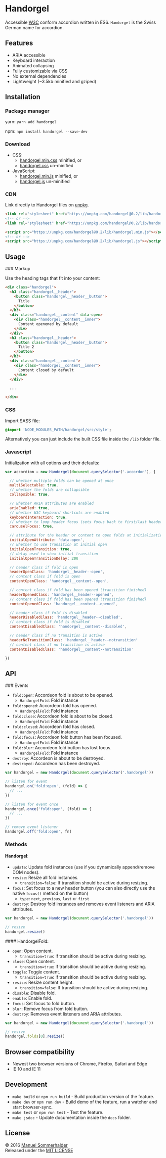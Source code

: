# Handorgel

Accessible [W3C](https://www.w3.org/TR/wai-aria-practices/#accordion) conform accordion written in ES6. `Handorgel` is the Swiss German name for accordion.

## Features

* ARIA accessible
* Keyboard interaction
* Animated collapsing
* Fully customizable via CSS
* No external dependencies
* Lightweight (~3.5kb minified and gziped)

## Installation

### Package manager

yarn: `yarn add handorgel`

npm: `npm install handorgel --save-dev`

### Download

* CSS:
  - [handorgel.min.css](https://unpkg.com/handorgel@0.2/lib/handorgel.min.css) minified, or
  - [handorgel.css](https://unpkg.com/handorgel@0.2/lib/handorgel.css) un-minified
* JavaScript:
  - [handorgel.min.js](https://unpkg.com/handorgel@0.2/lib/handorgel.min.js) minified, or
  - [handorgel.js](https://unpkg.com/handorgel@0.2/lib/handorgel.js) un-minified

### CDN

Link directly to Handorgel files on [unpkg](https://unpkg.com).

``` html
<link rel="stylesheet" href="https://unpkg.com/handorgel@0.2/lib/handorgel.min.css">
<!-- or -->
<link rel="stylesheet" href="https://unpkg.com/handorgel@0.2/lib/handorgel.css">
```

``` html
<script src="https://unpkg.com/handorgel@0.2/lib/handorgel.min.js"></script>
<!-- or -->
<script src="https://unpkg.com/handorgel@0.2/lib/handorgel.js"></script>
```

## Usage

### Markup

Use the heading tags that fit into your content:

```html
<div class="handorgel">
  <h3 class="handorgel__header">
    <button class="handorgel__header__button">
      Title
    </button>
  </h3>
  <div class="handorgel__content" data-open>
    <div class="handorgel__content__inner">
      Content openened by default
    </div>
  </div>
  <h3 class="handorgel__header">
    <button class="handorgel__header__button">
      Title 2
    </button>
  </h3>
  <div class="handorgel__content">
    <div class="handorgel__content__inner">
      Content closed by default
    </div>
  </div>

  ...

</div>
```

### CSS

Import SASS file:

```sass
@import 'NODE_MODULES_PATH/handorgel/src/style';
```

Alternatively you can just include the built CSS file inside the `/lib` folder file.

### Javascript

Initialization with all options and their defaults:

```javascript
var accordion = new Handorgel(document.querySelector('.accordon'), {

  // whether multiple folds can be opened at once
  multiSelectable: true,
  // whether the folds are collapsible
  collapsible: true,

  // whether ARIA attributes are enabled
  ariaEnabled: true,
  // whether W3C keyboard shortcuts are enabled
  keyboardInteraction: true,
  // whether to loop header focus (sets focus back to first/last header when end/start reached)
  carouselFocus: true,

  // attribute for the header or content to open folds at initialization
  initialOpenAttribute: 'data-open',
  // whether to use transition at initial open
  initialOpenTransition: true,
  // delay used to show initial transition
  initialOpenTransitionDelay: 200

  // header class if fold is open
  headerOpenClass: 'handorgel__header--open',
  // content class if fold is open
  contentOpenClass: 'handorgel__content--open',

  // content class if fold has been opened (transition finished)
  headerOpenedClass: 'handorgel__header--opened',
  // content class if fold has been opened (transition finished)
  contentOpenedClass: 'handorgel__content--opened',

  // header class if fold is disabled
  headerDisabledClass: 'handorgel__header--disabled',
  // content class if fold is disabled
  contentDisabledClass: 'handorgel__content--disabled',

  // header class if no transition is active
  headerNoTransitionClass: 'handorgel__header--notransition'
  // content class if no transition is active
  contentDisabledClass: 'handorgel__content--notransition'

})
```

## API

### Events

* `fold:open`: Accordeon fold is about to be opened.
  - `HandorgelFold`: Fold instance
* `fold:opened`: Accordeon fold has opened.
  - `HandorgelFold`: Fold instance
* `fold:close`:  Accordeon fold is about to be closed.
  - `HandorgelFold`: Fold instance
* `fold:closed`: Accordeon fold has closed.
  - `HandorgelFold`: Fold instance
* `fold:focus`: Accordeon fold button has been focused.
  - `HandorgelFold`: Fold instance
* `fold:blur`: Accordeon fold button has lost focus.
  - `HandorgelFold`: Fold instance
* `destroy`: Accordeon is about to be destroyed.
* `destroyed`: Accordeon has been destroyed.

```javascript
var handorgel = new Handorgel(document.querySelector('.handorgel'))

// listen for event
handorgel.on('fold:open', (fold) => {
  // ...
})

// listen for event once
handorgel.once('fold:open', (fold) => {
  // ...
})

// remove event listener
handorgel.off('fold:open', fn)
```

### Methods

#### Handorgel:

* `update`: Update fold instances (use if you dynamically append/remove DOM nodes).
* `resize`: Resize all fold instances.
  - `transition=false`: If transition should be active during resizing.
* `focus`: Set focus to a new header button (you can also directly use the native `focus()` method on the button)
  - `type`: `next`, `previous`, `last` or `first`
* `destroy`: Destroy fold instances and removes event listeners and ARIA attributes. 

```javascript
var handorgel = new Handorgel(document.querySelector('.handorgel'))

// resize
handorgel.resize()
```

#### HandorgelFold:

* `open`: Open content.
  - `transition=true`: If transition should be active during resizing.
* `close`: Open content.
  - `transition=true`: If transition should be active during resizing.
* `toggle`: Toggle content.
  - `transition=true`: If transition should be active during resizing.
* `resize`: Resize content height.
  - `transition=false`: If transition should be active during resizing.
* `disable`: Disable fold.
* `enable`: Enable fold.
* `focus`: Set focus to fold button.
* `blur`: Remove focus from fold button.
* `destroy`: Removes event listeners and ARIA attributes.

```javascript
var handorgel = new Handorgel(document.querySelector('.handorgel'))

// resize
handorgel.folds[0].resize()
```

## Browser compatibility

* Newest two browser versions of Chrome, Firefox, Safari and Edge
* IE 10 and IE 11

## Development

* `make build` or `npm run build` - Build production version of the feature.
* `make dev` or `npm run dev` - Build demo of the feature, run a watcher and start browser-sync.
* `make test` or `npm run test` - Test the feature.
* `make jsdoc` - Update documentation inside the `docs` folder.

## License

© 2016 [Manuel Sommerhalder](https://github.com/oncode)  
Released under the [MIT LICENSE](http://opensource.org/licenses/MIT)
